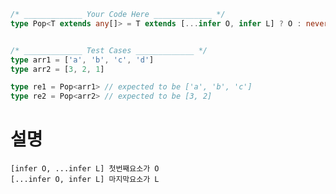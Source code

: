 ```ts
/* _____________ Your Code Here _____________ */
type Pop<T extends any[]> = T extends [...infer O, infer L] ? O : never;


/* _____________ Test Cases _____________ */
type arr1 = ['a', 'b', 'c', 'd']
type arr2 = [3, 2, 1]

type re1 = Pop<arr1> // expected to be ['a', 'b', 'c']
type re2 = Pop<arr2> // expected to be [3, 2]


```

# 설명
    [infer O, ...infer L] 첫번째요소가 O
    [...infer O, infer L] 마지막요소가 L
